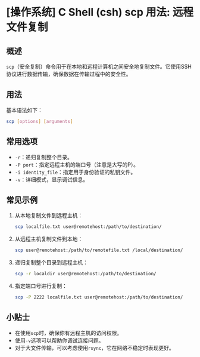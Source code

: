 # [操作系统] C Shell (csh) scp 用法: 远程文件复制

## 概述
`scp`（安全复制）命令用于在本地和远程计算机之间安全地复制文件。它使用SSH协议进行数据传输，确保数据在传输过程中的安全性。

## 用法
基本语法如下：
```bash
scp [options] [arguments]
```

## 常用选项
- `-r`：递归复制整个目录。
- `-P port`：指定远程主机的端口号（注意是大写的P）。
- `-i identity_file`：指定用于身份验证的私钥文件。
- `-v`：详细模式，显示调试信息。

## 常见示例
1. 从本地复制文件到远程主机：
   ```bash
   scp localfile.txt user@remotehost:/path/to/destination/
   ```

2. 从远程主机复制文件到本地：
   ```bash
   scp user@remotehost:/path/to/remotefile.txt /local/destination/
   ```

3. 递归复制整个目录到远程主机：
   ```bash
   scp -r localdir user@remotehost:/path/to/destination/
   ```

4. 指定端口号进行复制：
   ```bash
   scp -P 2222 localfile.txt user@remotehost:/path/to/destination/
   ```

## 小贴士
- 在使用`scp`时，确保你有远程主机的访问权限。
- 使用`-v`选项可以帮助你调试连接问题。
- 对于大文件传输，可以考虑使用`rsync`，它在网络不稳定时表现更好。